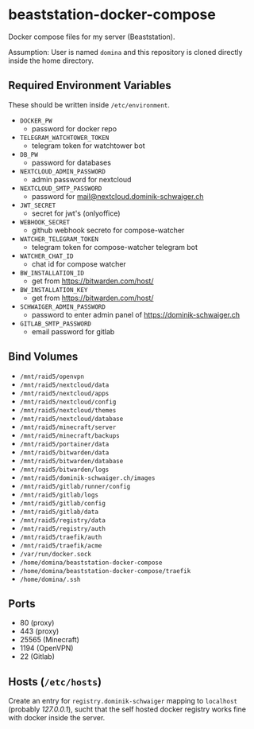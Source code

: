 # beaststation-docker-compose

Docker compose files for my server (Beaststation).

Assumption: User is named `domina` and this repository is cloned directly inside the home directory.

## Required Environment Variables

These should be written inside `/etc/environment`.

- `DOCKER_PW`
  - password for docker repo
- `TELEGRAM_WATCHTOWER_TOKEN`
  - telegram token for watchtower bot
- `DB_PW`
  - password for databases
- `NEXTCLOUD_ADMIN_PASSWORD`
  - admin password for nextcloud
- `NEXTCLOUD_SMTP_PASSWORD`
  - password for <mail@nextcloud.dominik-schwaiger.ch>
- `JWT_SECRET`
  - secret for jwt's (onlyoffice)
- `WEBHOOK_SECRET`
  - github webhook secreto for compose-watcher
- `WATCHER_TELEGRAM_TOKEN`
  - telegram token for compose-watcher telegram bot
- `WATCHER_CHAT_ID`
  - chat id for compose watcher
- `BW_INSTALLATION_ID`
  - get from <https://bitwarden.com/host/>
- `BW_INSTALLATION_KEY`
  - get from <https://bitwarden.com/host/>
- `SCHWAIGER_ADMIN_PASSWORD`
  - password to enter admin panel of <https://dominik-schwaiger.ch>
- `GITLAB_SMTP_PASSWORD`
  - email password for gitlab

## Bind Volumes

- `/mnt/raid5/openvpn`
- `/mnt/raid5/nextcloud/data`
- `/mnt/raid5/nextcloud/apps`
- `/mnt/raid5/nextcloud/config`
- `/mnt/raid5/nextcloud/themes`
- `/mnt/raid5/nextcloud/database`
- `/mnt/raid5/minecraft/server`
- `/mnt/raid5/minecraft/backups`
- `/mnt/raid5/portainer/data`
- `/mnt/raid5/bitwarden/data`
- `/mnt/raid5/bitwarden/database`
- `/mnt/raid5/bitwarden/logs`
- `/mnt/raid5/dominik-schwaiger.ch/images`
- `/mnt/raid5/gitlab/runner/config`
- `/mnt/raid5/gitlab/logs`
- `/mnt/raid5/gitlab/config`
- `/mnt/raid5/gitlab/data`
- `/mnt/raid5/registry/data`
- `/mnt/raid5/registry/auth`
- `/mnt/raid5/traefik/auth`
- `/mnt/raid5/traefik/acme`
- `/var/run/docker.sock`
- `/home/domina/beaststation-docker-compose`
- `/home/domina/beaststation-docker-compose/traefik`
- `/home/domina/.ssh`

## Ports

- 80 (proxy)
- 443 (proxy)
- 25565 (Minecraft)
- 1194 (OpenVPN)
- 22 (Gitlab)

## Hosts (`/etc/hosts`)

Create an entry for `registry.dominik-schwaiger` mapping to `localhost` (probably *127.0.0.1*), sucht that the self hosted docker registry works fine with docker inside the server.
